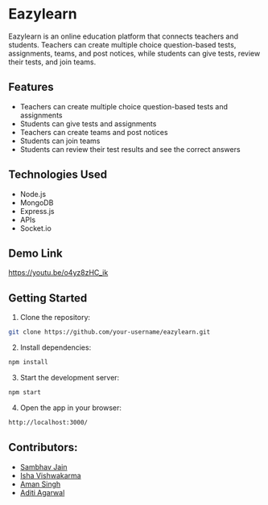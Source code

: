 # Eazylearn

Eazylearn is an online education platform that connects teachers and students. Teachers can create multiple choice question-based tests, assignments, teams, and post notices, while students can give tests, review their tests, and join teams.

## Features
- Teachers can create multiple choice question-based tests and assignments
- Students can give tests and assignments
- Teachers can create teams and post notices
- Students can join teams
- Students can review their test results and see the correct answers

## Technologies Used
- Node.js
- MongoDB
- Express.js
- APIs
- Socket.io

## Demo Link
<a href="https://youtu.be/o4yz8zHC_ik" target="_blank">https://youtu.be/o4yz8zHC_ik</a>

## Getting Started
1. Clone the repository:
```bash
git clone https://github.com/your-username/eazylearn.git
```

2. Install dependencies:
```bash
npm install
```

3. Start the development server:
```bash
npm start
```

4. Open the app in your browser:
```bash
http://localhost:3000/
```

## Contributors:
* [Sambhav Jain](https://github.com/samjain233)
* [Isha Vishwakarma](https://github.com/ishavishwakarma29)
* [Aman Singh](https://github.com/amansingh0811)
* [Aditi Agarwal](https://github.com/imaditiag)
